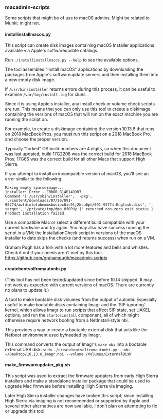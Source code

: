 ### macadmin-scripts

Some scripts that might be of use to macOS admins. Might be related to Munki;
might not.

#### installinstallmacos.py

This script can create disk images containing macOS Installer applications available via Apple's softwareupdate catalogs.

Run `./installinstallmacos.py --help` to see the available options.

The tool assembles "Install macOS" applications by downloading the packages from Apple's softwareupdate servers and then installing them into a new empty disk image.

If `/usr/bin/installer` returns errors during this process, it can be useful to examine `/var/log/install.log` for clues.

Since it is using Apple's installer, any install check or volume check scripts are run. This means that you can only use this tool to create a diskimage containing the versions of macOS that will run on the exact machine you are running the script on.

For example, to create a diskimage containing the version 10.13.6 that runs on 2018 MacBook Pros, you must run this script on a 2018 MacBook Pro, and choose the proper version.

Typically "forked" OS build numbers are 4 digits, so when this document was last updated, build 17G2208 was the correct build for 2018 MacBook Pros; 17G65 was the correct build for all other Macs that support High Sierra.

If you attempt to install an incompatible version of macOS, you'll see an error similar to the following:

```
Making empty sparseimage...
installer: Error - ERROR_B14B14D9B7
Command '['/usr/sbin/installer', '-pkg', './content/downloads/07/20/091-95774/awldiototubemmsbocipx0ic9lj2kcu0pt/091-95774.English.dist', '-target', '/private/tmp/dmg.Hf0PHy']' returned non-zero exit status 1
Product installation failed.
```

Use a compatible Mac or select a different build compatible with your current hardware and try again. You may also have success running the script in a VM; the InstallationCheck script in versions of the macOS installer to date skips the checks (and returns success) when run on a VM.

Graham Pugh has a fork with a lot more features and bells and whistles. Check it out if your needs aren't met by this tool. https://github.com/grahampugh/macadmin-scripts

#### createbootvolfromautonbi.py

(This tool has not been tested/updated since before 10.14 shipped. It may not work as expected with current versions of macOS. There are currently no plans to update it.)

A tool to make bootable disk volumes from the output of autonbi. Especially
useful to make bootable disks containing Imagr and the 'SIP-ignoring' kernel,
which allows Imagr to run scripts that affect SIP state, set UAKEL options, and
run the `startosinstall` component, all of which might otherwise require network
booting from a NetInstall-style nbi.

This provides a way to create a bootable external disk that acts like the Netboot environment used by/needed by Imagr.

This command converts the output of Imagr's `make nbi` into a bootable external USB disk:
`sudo ./createbootvolfromautonbi.py --nbi ~/Desktop/10.13.6_Imagr.nbi --volume /Volumes/ExternalDisk`


#### make_firmwareupdater_pkg.sh

This script was used to extract the firmware updaters from early High Sierra installers and make a standalone installer package that could be used to upgrade Mac firmware before installing High Sierra via imaging.

Later High Sierra installer changes have broken this script; since installing High Sierra via imaging is not recommended or supported by Apple and several other alternatives are now available, I don't plan on attempting to fix or upgrade this tool.
